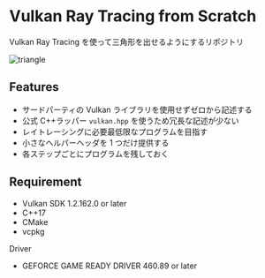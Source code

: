 # Vulkan Ray Tracing from Scratch

Vulkan Ray Tracing を使って三角形を出せるようにするリポジトリ

![triangle](triangle.png)

## Features

-   サードパーティの Vulkan ライブラリを使用せずゼロから記述する
-   公式 C++ラッパー `vulkan.hpp` を使うため冗長な記述が少ない
-   レイトレーシングに必要最低限なプログラムを目指す
-   小さなヘルパーヘッダを 1 つだけ提供する
-   各ステップごとにプログラムを残しておく

## Requirement

-   Vulkan SDK 1.2.162.0 or later
-   C++17
-   CMake
-   vcpkg

Driver

-   GEFORCE GAME READY DRIVER 460.89 or later
